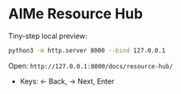 # AIMe Resource Hub

Tiny-step local preview:

```bash
python3 -m http.server 8000 --bind 127.0.0.1
```

Open: `http://127.0.0.1:8000/docs/resource-hub/`

- Keys: ← Back, → Next, Enter